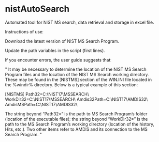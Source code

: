 # nistAutoSearch

Automated tool for NIST MS search, data retrieval and storage in excel file.  

Instructions of use:

Download the latest version of NIST MS Search Program.

Update the path variables in the script (first lines). 

If you encounter errors, the user guide suggests that: 

" It may be necessary to determine the location of the NIST MS Search Program files and the location of the NIST MS Search working directory. These may be found in the [NISTMS] section of the WIN.INI file located in the %windir% directory. Below is a typical example of this section: 

[NISTMS] 
Path32=C:\NIST17\MSSEARCH\ 
WorkDir32=C:\NIST17\MSSEARCH\ 
Amdis32Path=C:\NIST17\AMDIS32\ 
AmdisMSPath=C:\NIST17\AMDIS32\ 

The string beyond “Path32=” is the path to MS Search Program’s folder (location of the executable files); the string beyond “WorkDir32=” is the path to the MS Search Program’s working directory (location of the history, Hits, etc.). Two other items refer to AMDIS and its connection to the MS Search Program. "